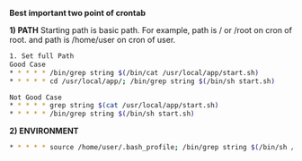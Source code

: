 
**Best important two point of crontab**

**1) PATH**
Starting path is basic path.
For example, path is / or /root on cron of root. and path is /home/user on cron of user.

```bash
1. Set full Path
Good Case
* * * * * /bin/grep string $(/bin/cat /usr/local/app/start.sh)
* * * * * cd /usr/local/app/; /bin/grep string $(/bin/sh start.sh)

Not Good Case
* * * * * grep string $(cat /usr/local/app/start.sh)
* * * * * /bin/grep string $(/bin/sh start.sh)

```


**2) ENVIRONMENT**

```bash
* * * * * source /home/user/.bash_profile; /bin/grep string $(/bin/sh /usr/local/app/start.sh)


```
